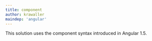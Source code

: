 ```yaml
---
title: component
author: krawaller
maindep: 'angular'
---
```


This solution uses the component syntax introduced in Angular 1.5.